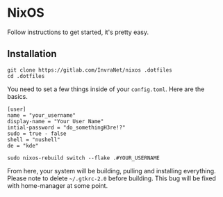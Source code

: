 # NixOS

Follow instructions to get started, it's pretty easy.

## Installation
```
git clone https://gitlab.com/InvraNet/nixos .dotfiles
cd .dotfiles
```

You need to set a few things inside of your ``config.toml``. Here are the basics.

```
[user]
name = "your_username"
display-name = "Your User Name"
intial-password = "do_somethingH3re!?"
sudo = true - false
shell = "nushell"
de = "kde"
```
```
sudo nixos-rebuild switch --flake .#YOUR_USERNAME
```

From here, your system will be building, pulling and installing everything. 
Please note to delete ``~/.gtkrc-2.0`` before building.
This bug will be fixed with home-manager at some point.
